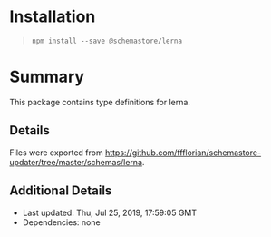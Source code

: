 # Installation
> `npm install --save @schemastore/lerna`

# Summary
This package contains type definitions for lerna.

## Details
Files were exported from https://github.com/ffflorian/schemastore-updater/tree/master/schemas/lerna.

## Additional Details
* Last updated: Thu, Jul 25, 2019, 17:59:05 GMT
* Dependencies: none
